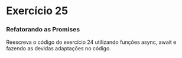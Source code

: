 # Exercício 25

### Refatorando as Promises

Reescreva o código do exercício 24 utilizando funções async, await e fazendo as devidas adaptações no código.
